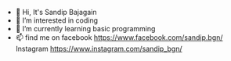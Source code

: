 - 👋 Hi, It's Sandip Bajagain
- 👀 I’m interested in coding 
- 🌱 I’m currently learning basic programming
- 📫 find me on facebook
               https://www.facebook.com/sandip.bgn/
               Instagram
               https://www.instagram.com/sandip_bgn/

<!---
Sandipbgn/Sandipbgn is a ✨ special ✨ repository because its `README.md` (this file) appears on your GitHub profile.
You can click the Preview link to take a look at your changes.
--->
